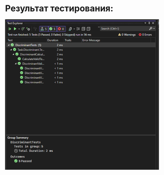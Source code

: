 # Результат тестирования:
![](https://github.com/fitumi0/SoftwareEngineering/blob/master/img/D-UNIT.png)

